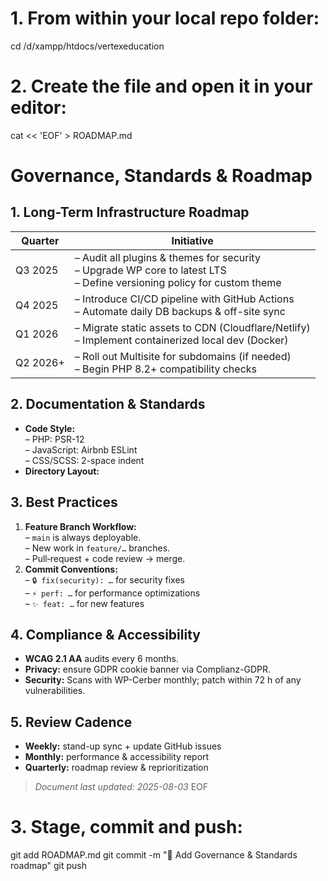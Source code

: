 # 1. From within your local repo folder:
cd /d/xampp/htdocs/vertexeducation

# 2. Create the file and open it in your editor:
cat << 'EOF' > ROADMAP.md
# Governance, Standards & Roadmap

## 1. Long-Term Infrastructure Roadmap
| Quarter       | Initiative                                               |
|---------------|----------------------------------------------------------|
| Q3 2025       | – Audit all plugins & themes for security<br>– Upgrade WP core to latest LTS<br>– Define versioning policy for custom theme |
| Q4 2025       | – Introduce CI/CD pipeline with GitHub Actions<br>– Automate daily DB backups & off-site sync |
| Q1 2026       | – Migrate static assets to CDN (Cloudflare/Netlify)<br>– Implement containerized local dev (Docker) |
| Q2 2026+      | – Roll out Multisite for subdomains (if needed)<br>– Begin PHP 8.2+ compatibility checks |

## 2. Documentation & Standards
- **Code Style:**  
  – PHP: PSR-12<br>– JavaScript: Airbnb ESLint<br>– CSS/SCSS: 2-space indent  
- **Directory Layout:**  


## 3. Best Practices
1. **Feature Branch Workflow:**  
 – `main` is always deployable.<br>– New work in `feature/…` branches.<br>– Pull‐request + code review → merge.  
2. **Commit Conventions:**  
 – `🔒 fix(security): …` for security fixes  
 – `⚡️ perf: …` for performance optimizations  
 – `✨ feat: …` for new features  

## 4. Compliance & Accessibility
- **WCAG 2.1 AA** audits every 6 months.  
- **Privacy:** ensure GDPR cookie banner via Complianz-GDPR.  
- **Security:** Scans with WP-Cerber monthly; patch within 72 h of any vulnerabilities.  

## 5. Review Cadence
- **Weekly:** stand-up sync + update GitHub issues  
- **Monthly:** performance & accessibility report  
- **Quarterly:** roadmap review & reprioritization  

> _Document last updated: 2025-08-03_
EOF

# 3. Stage, commit and push:
git add ROADMAP.md
git commit -m "📑 Add Governance & Standards roadmap"
git push
